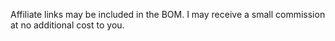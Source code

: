 Affiliate links may be included in the BOM. I may receive a small commission at no additional cost to you.